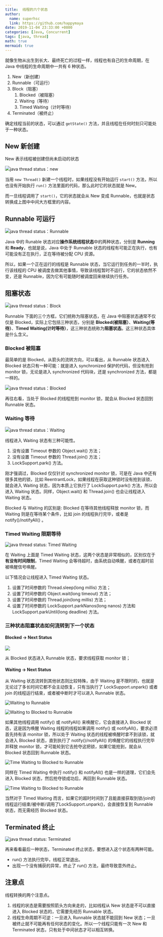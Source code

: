 ```yaml
---
title:  线程的六个状态
author:
  name: superhsc
  link: https://github.com/happymaya
date: 2019-11-04 23:33:00 +0800
categories: [Java, Concurrent]
tags: [java, thread]
math: true
mermaid: true
---
```


就像生物从出生到长大、最终死亡的过程一样，线程也有自己的生命周期，在 Java 中线程的生命周期中一共有 6 种状态。

1. New（新创建）
2. Runnable（可运行）
3. Block（阻塞）
   1. Blocked（被阻塞）
   2. Waiting（等待）
   3. Timed Waiting（计时等待）
4. Terminated（被终止）

确定线程当前的状态，可以通过 `getState()` 方法，并且线程在任何时刻只可能处于一种状态。

## **New 新创建**

New 表示线程被创建但尚未启动的状态

![java thread status：new](https://images.happymaya.cn/assert/java/thread/java-thread-life-status-new.png)

当用 `new Thread()` 新建一个线程时，如果线程没有开始运行 `start()` 方法，所以也没有开始执行 `run()` 方法里面的代码，那么此时它的状态就是 New。

而一旦线程调用了 `start()`，它的状态就会从 New 变成 Runnable，也就是状态转换成上图中中间大方框里的内容。

## **Runnable 可运行**

![java thread status：Runnable](https://images.happymaya.cn/assert/java/thread/java-thread-life-status-Runnable.png)

Java 中的 Runable 状态对应**操作系统线程状态**中的两种状态，分别是 **Running** 和 **Ready**，也就是说，Java 中处于 Runnable 状态的线程有可能正在执行，也有可能没有正在执行，正在等待被分配 CPU 资源。

所以，如果一个正在运行的线程是 Runnable 状态，当它运行到任务的一半时，执行该线程的 CPU 被调度去做其他事情，导致该线程暂时不运行，它的状态依然不变，还是 Runnable，因为它有可能随时被调度回来继续执行任务。

## **阻塞状态**

![java thread status：Block](https://images.happymaya.cn/assert/java/thread/java-thread-life-status-block.png)

 Runnable 下面的三个方框，它们统称为阻塞状态，在 Java 中阻塞状态通常不仅仅是 Blocked，实际上它包括三种状态，分别是 **Blocked(被阻塞）**、**Waiting(等待）**、**Timed Waiting(计时等待）**，这三种状态统称为**阻塞状态**。这三种状态具体是什么含义。 

### **Blocked 被阻塞**

最简单的是 Blocked，从箭头的流转方向，可以看出，从 Runnable 状态进入 Blocked 状态只有一种可能：就是进入 synchronized 保护的代码，但没有抢到 monitor 锁，无论是进入 synchronized 代码块，还是 synchronized 方法，都是一样的。

![java thread status：Blocked](https://images.happymaya.cn/assert/java/thread/java-thread-life-status-block-blocked.png)

再往右看，当处于 Blocked 的线程抢到 monitor 锁，就会从 Blocked 状态回到Runnable 状态。

### **Waiting 等待**

![java thread status：Waiting](https://images.happymaya.cn/assert/java/thread/java-thread-life-status-block-waiting.png)

线程进入 Waiting 状态有三种可能性。

1. 没有设置 Timeout 参数的 Object.wait() 方法；
2. 没有设置 Timeout 参数的 Thread.join() 方法；
3. LockSupport.park() 方法。

刚才强调过，Blocked 仅仅针对 synchronized monitor 锁，可是在 Java 中还有很多其他的锁，比如 ReentrantLock，如果线程在获取这种锁时没有抢到该锁，就会进入 Waiting 状态，因为本质上它执行了 LockSupport.park() 方法，所以会进入 Waiting 状态。同样，Object.wait() 和 Thread.join() 也会让线程进入 Waiting 状态。

Blocked 与 Waiting 的区别是: Blocked 在等待其他线程释放 monitor 锁，而 Waiting 则是在等待某个条件，比如 join 的线程执行完毕，或者是 notify()/notifyAll() 。

### **Timed Waiting 限期等待**

![java thread status: Timed Waiting](https://images.happymaya.cn/assert/java/thread/java-thread-life-status-block-time-waiting.png)

在 Waiting 上面是 Timed Waiting 状态，这两个状态是非常相似的，区别仅在于**有没有时间限制**，Timed Waiting 会等待超时，由系统自动唤醒，或者在超时前被唤醒信号唤醒。

以下情况会让线程进入 Timed Waiting 状态。

1. 设置了时间参数的 Thread.sleep(long millis) 方法；
2. 设置了时间参数的 Object.wait(long timeout) 方法；
3. 设置了时间参数的 Thread.join(long millis) 方法；
4. 设置了时间参数的 LockSupport.parkNanos(long nanos) 方法和 LockSupport.parkUntil(long deadline) 方法。


### 三种状态阻塞状态如何流转到下一个状态

####  Blocked -> Next Status

![](https://images.happymaya.cn/assert/java/thread/java-thread-life-status-block-blocked-in.png)

从 Blocked 状态进入 Runnable 状态，要求线程获取 monitor 锁；


#### Waiting -> Next Status
从 Waiting 状态流转到其他状态则比较特殊，由于 Waiting 是不限时的，也就是无论过了多长时间它都不会主动恢复，只有当执行了 LockSupport.unpark() 或者 join 的线程运行结束，或者被中断时才可以进入 Runnable 状态。

![Waiting to Runnable](https://images.happymaya.cn/assert/java/thread/java-thread-life-status-block-waiting-in-1.png)



![Waiting to Blocked to Runnable](https://images.happymaya.cn/assert/java/thread/java-thread-life-status-block-waiting-in-2.png)

如果其他线程调用 notify() 或 notifyAll() 来唤醒它，它会直接进入 Blocked 状态，这是因为唤醒 Waiting 线程的线程如果调用 notify() 或 notifyAll()，要求必须首先持有该 monitor 锁，所以处于 Waiting 状态的线程被唤醒时拿不到该锁，就会进入 Blocked 状态，直到执行了 notify()/notifyAll() 的唤醒它的线程执行完毕并释放 monitor 锁，才可能轮到它去抢夺这把锁，如果它能抢到，就会从 Blocked 状态回到 Runnable 状态。

![Time Waiting to Blocked to Runnable](https://images.happymaya.cn/assert/java/thread/java-thread-life-status-block-time-waiting-in-1.png)



同样在 Timed Waiting 中执行 notify() 和 notifyAll() 也是一样的道理，它们会先进入 Blocked 状态，然后抢夺锁成功后，再回到 Runnable 状态。

![Time Waiting to Blocked to Runnable](https://images.happymaya.cn/assert/java/thread/java-thread-life-status-block-time-waiting-in-2.png)

当然对于 Timed Waiting 而言，如果它的超时时间到了且能直接获取到锁/join的线程运行结束/被中断/调用了LockSupport.unpark()，会直接恢复到 Runnable 状态，而无需经历 Blocked 状态。



## **Terminated 终止**

![java thread status: Terminated](https://images.happymaya.cn/assert/java/thread/java-thread-life-status-terminated.png)

再来看看最后一种状态，Terminated 终止状态，要想进入这个状态有两种可能。

- run() 方法执行完毕，线程正常退出。
- 出现一个没有捕获的异常，终止了 run() 方法，最终导致意外终止。

## **注意点**

线程转换的两个注意点。

1. 线程的状态是需要按照箭头方向来走的，比如线程从 New 状态是不可以直接进入 Blocked 状态的，它需要先经历 Runnable 状态。
2. 线程生命周期不可逆：一旦进入 Runnable 状态就不能回到 New 状态；一旦被终止就不可能再有任何状态的变化。所以一个线程只能有一次 New 和 Terminated 状态，只有处于中间状态才可以相互转换。
